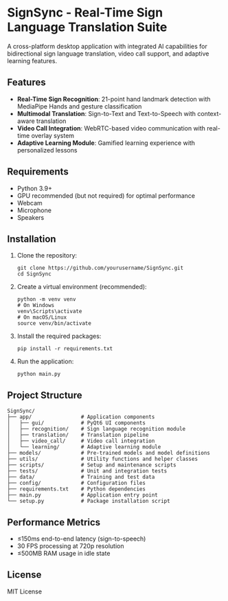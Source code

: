 # SignSync - Real-Time Sign Language Translation Suite

A cross-platform desktop application with integrated AI capabilities for bidirectional sign language translation, video call support, and adaptive learning features.

## Features

- **Real-Time Sign Recognition**: 21-point hand landmark detection with MediaPipe Hands and gesture classification
- **Multimodal Translation**: Sign-to-Text and Text-to-Speech with context-aware translation
- **Video Call Integration**: WebRTC-based video communication with real-time overlay system
- **Adaptive Learning Module**: Gamified learning experience with personalized lessons

## Requirements

- Python 3.9+
- GPU recommended (but not required) for optimal performance
- Webcam
- Microphone
- Speakers

## Installation

1. Clone the repository:
   ```
   git clone https://github.com/yourusername/SignSync.git
   cd SignSync
   ```

2. Create a virtual environment (recommended):
   ```
   python -m venv venv
   # On Windows
   venv\Scripts\activate
   # On macOS/Linux
   source venv/bin/activate
   ```

3. Install the required packages:
   ```
   pip install -r requirements.txt
   ```

4. Run the application:
   ```
   python main.py
   ```

## Project Structure

```
SignSync/
├── app/                # Application components
│   ├── gui/            # PyQt6 UI components
│   ├── recognition/    # Sign language recognition module
│   ├── translation/    # Translation pipeline
│   ├── video_call/     # Video call integration
│   └── learning/       # Adaptive learning module
├── models/             # Pre-trained models and model definitions
├── utils/              # Utility functions and helper classes
├── scripts/            # Setup and maintenance scripts
├── tests/              # Unit and integration tests
├── data/               # Training and test data
├── config/             # Configuration files
├── requirements.txt    # Python dependencies
├── main.py             # Application entry point
└── setup.py            # Package installation script
```

## Performance Metrics

- ≤150ms end-to-end latency (sign-to-speech)
- 30 FPS processing at 720p resolution
- ≤500MB RAM usage in idle state

## License

MIT License

